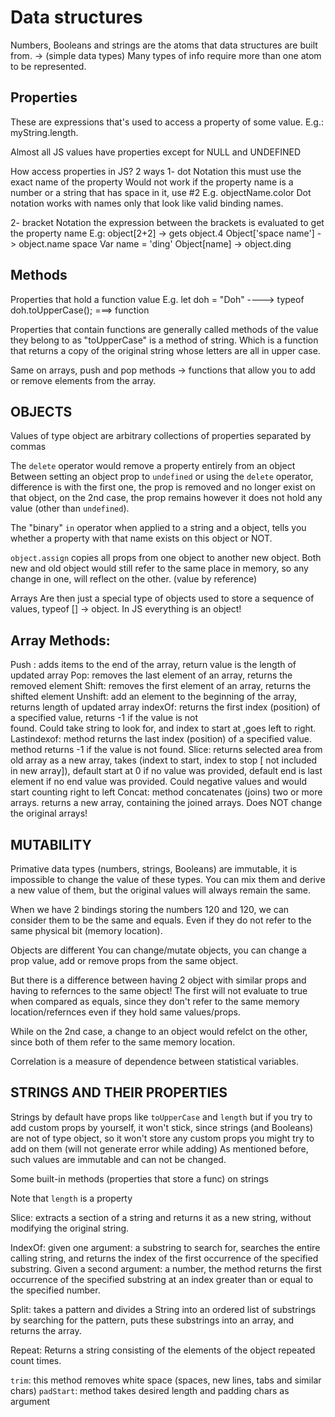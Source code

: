 # Data structures

Numbers, Booleans and strings are the atoms that data structures are built from. -> (simple data types)
Many types of info require more than one atom to be represented.

## Properties 


These are expressions that's used to access a property of some value. E.g.: myString.length.

Almost all JS values have properties except for NULL and UNDEFINED



How access properties in JS?
 2 ways 
1- dot Notation 
	 this must use the exact name of the property
	Would not work if the property name is a number or a string that has space in it, use #2
	E.g. objectName.color
	Dot notation works with names only that look like valid binding names.

	
2- bracket Notation 
	the expression between the brackets is evaluated to get the property                                                                                name 
	E.g: object[2+2] -> gets object.4
		Object['space name'] -> object.name space
		Var name = 'ding'
		Object[name] -> object.ding
		


## Methods



Properties that hold a function value
E.g. let doh = "Doh"   ----> typeof doh.toUpperCase();  ===> function

Properties that contain functions are generally called methods of the value they belong to as "toUpperCase" is a method of string. Which is a function that returns a copy of the original string whose letters are all in upper case.

Same on arrays, push and pop methods -> functions that allow you to add or remove elements from the array.




##  OBJECTS

Values of type object are arbitrary collections of properties separated by commas

The `delete` operator would remove a property entirely from an object
Between setting an object prop to `undefined` or using the `delete` operator, difference is with the first one, the prop is removed and no longer exist on that object, on the 2nd case, the prop remains however it does not hold any value (other than `undefined`).


The "binary"  `in`  operator when applied to a string and a object, tells you whether a property with that name exists on this object or NOT.

`object.assign` copies all props from one object to another new object. Both new and old object would still refer to the same place in memory, so any change in one, will reflect on the other. (value by reference)



Arrays
Are then just a special type of objects used to store a sequence of values, typeof [] -> object.
In JS everything is an object! 



## Array Methods:

Push : adds items to the end of the array, return value is the length of updated array
Pop:  removes the last element of an array, returns the removed element
Shift:  removes the first element of an array, returns the shifted element
Unshift: add an element to the beginning of the array, returns length of updated array
indexOf:   returns the first index (position) of a specified value,  returns -1 if the value is not                                        
		found. Could take string to look for, and index to start at ,goes left to right.
Lastindexof: method returns the last index (position) of a specified value. method returns -1 if 
		the value is not found.
Slice: returns selected area from old array as a new array, takes (indext to start, index to stop [
	not included in new array]), default start at 0 if no value was provided, default end is last element if no end value was provided. Could negative values and would start counting right to left
Concat:  method concatenates (joins) two or more arrays. returns a new array, containing the joined arrays.  Does NOT change the original arrays!



## MUTABILITY

Primative  data types (numbers, strings, Booleans) are immutable, it is impossible to change the value of these types. You can mix them and derive a new value of them, but the original values will always remain the same.

When we have 2 bindings storing the numbers 120 and 120, we can consider them to be the same and equals. Even if they do not refer to the same physical bit (memory location).

Objects are different
You can change/mutate objects, you can change a prop value, add or remove props from the same object.

But there is a difference between having 2 object with similar props and having to refernces to the same object!
The first will not evaluate to true when compared as equals, since they don't refer to the same memory location/refernces even if they hold same values/props.

While on the 2nd case, a change to an object would refelct on the other, since both of them refer to the same memory location.


<italic>Correlation is a measure of dependence between statistical variables. </italic>





##  STRINGS AND THEIR PROPERTIES

Strings by default have props like `toUpperCase` and `length` but if you try to add custom props by yourself, it won't stick, since strings (and Booleans) are not of type object, so it won't store any custom props you might try to add on them (will not generate error while adding)
As mentioned before, such values are immutable and can not be changed.

Some built-in methods (properties that store a func) on strings

Note that `length` is a property


Slice: extracts a section of a string and returns it as a new string, without modifying the original 
		string.
		
IndexOf:  given one argument: a substring to search for, searches the entire calling string, and 
		returns the index of the first occurrence of the specified substring. Given a second argument: a number, the method returns the first occurrence of the specified substring at an index greater than or equal to the specified number.
		
Split: takes a pattern and divides a String into an ordered list of substrings by searching for the 
	   pattern, puts these substrings into an array, and returns the array.

Repeat:  Returns a string consisting of the elements of the object repeated count times.

`trim`: this method removes white space (spaces, new lines, tabs and similar chars)
`padStart`: method takes desired length and padding chars as argument


